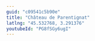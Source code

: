 ```yaml
---
guid: "c09541c5b90e"
title: "Château de Parentignat"
latlng: "45.532768, 3.291376"
youtubeId: "PG8fSGy6ugI" 
---
```

